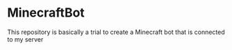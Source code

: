 # MinecraftBot
This repository is basically a trial to create a Minecraft bot that is connected to my server
